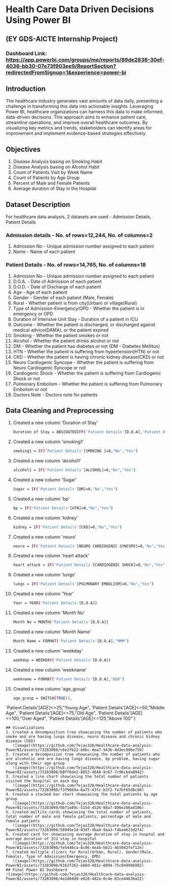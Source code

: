 # Health Care Data Driven Decisions Using Power BI
## (EY GDS-AICTE Internship Project)
### Dashboard Link: https://app.powerbi.com/groups/me/reports/89de2836-30ef-4036-bb30-07e73f903ee9/ReportSection?redirectedFromSignup=1&experience=power-bi
## Introduction
The healthcare industry generates vast amounts of data daily, presenting a challenge in transforming this data into actionable insights. Leveraging Power BI, healthcare organizations can harness this data to make informed, data-driven decisions. This approach aims to enhance patient care, streamline operations, and improve overall healthcare outcomes. By visualizing key metrics and trends, stakeholders can identify areas for improvement and implement evidence-based strategies effectively.
## Objectives
1. Disease Analysis basing on Smoking Habit
2. Disease Analysis basing on Alcohol Habit
3. Count of Patients Visit by Week Name
4. Count of Patients by Age Group
5. Percent of Male and Female Patients
6. Average duration of Stay in the Hospital
## Dataset Description
For healthcare data analysis, 2 datasets are used - Admission Details, Patient Details
### Admission details - No. of rows=12,244, No. of columns=2
1. Admission No - Unique admission number assigned to each patient
2. Name - Name of each patient
### Patient Details - No. of rows=14,765, No. of columns=18
1. Admission No - Unique admission number assigned to each patient
2. D.O.A. - Date of Admission of each patient
3. D.O.D. - Date of Discharge of each patient
4. Age - Age of each patient
5. Gender - Gender of each patient (Male, Female)
6. Rural - Whether patient is from city(Urban) or village(Rural)
7. Type of Admission-Emergency/OPD - Whether the patient is in emergency or OPD
8. Duration of Intensive Unit Stay - Duration of a patient in ICU
9. Outcome - Whether the patient is discharged, or discharged against medical advice(DAMA), or the patient expired
10. Smoking - Whether the patient smokes or not
11. Alcohol - Whether the patient drinks alcohol or not
12. DM - Whether the patient has diabetes or not (DM - Diabetes Mellitus)
13. HTN - Whether the patient is suffering from hypertension(HTN) or not
14. CKD - Whether the patient is having chronic kidney disease(CKD) or not
15. Neuro Cardiogenic Syncope - Whether the patient is suffering from Neuro Cardiogenic Syncope or not
16. Cardiogenic Shock - Whether the patient is suffering from Cardiogenic Shock or not
17. Pulmonary Embolism - Whether the patient is suffering from Pulmonary Embolism or not
18. Doctors Note - Doctors note for patients
## Data Cleaning and Preprocessing
1. Created a new column 'Duration of Stay'
   ```bash
   Duration of Stay = ABS(DATEDIFF('Patient Details'[D.O.A],'Patient Details'[D.O.D],DAY))
   ```
2. Created a new column 'smoking1'
   ```bash
   smoking1 = IF('Patient Details'[SMOKING ]=0,"No","Yes")
   ```
3. Created a new column 'alcohol1'
   ```bash
   alcohol1 = IF('Patient Details'[ALCOHOL]=0,"No","Yes")
   ```
4. Created a new column 'Sugar'
   ```bash
   Sugar = IF('Patient Details'[DM]=0,"No","Yes")
   ```
5. Created a new column 'bp'
   ```bash
   bp = IF('Patient Details'[HTN]=0,"No","Yes")
   ```
6. Created a new column 'kidney'
   ```bash
   kidney = IF('Patient Details'[CKD]=0,"No","Yes")
   ```
7. Created a new column 'neuro'
   ```bash
   neuro = IF('Patient Details'[NEURO CARDIOGENIC SYNCOPE]=0,"No","Yes")
   ```
8. Created a new column 'heart attack'
   ```bash
   heart attack = IF('Patient Details'[CARDIOGENIC SHOCK]=0,"No","Yes")
   ```
9. Created a new column 'lungs'
    ```bash
    lungs = IF('Patient Details'[PULMONARY EMBOLISM]=0,"No","Yes")
    ```
10. Created a new column 'Year'
    ```bash
    Year = YEAR('Patient Details'[D.O.A])
    ```
11. Created a new column 'Month No'
    ```bash
    Month No = MONTH('Patient Details'[D.O.A])
    ```
12. Created a new column 'Month Name'
    ```bash
    Month Name = FORMAT('Patient Details'[D.O.A],"MMM")
    ```
13. Created a new column 'weekday'
    ```bash
    weekday = WEEKDAY('Patient Details'[D.O.A])
    ```
14. Created a new column 'weekname'
    ```bash
    weekname = FORMAT('Patient Details'[D.O.A],"DDD")
    ```
15. Created a new column 'age_group'
    ```bash
    age_group = SWITCH(TRUE(),
'Patient Details'[AGE]<=25,"Young Age",
'Patient Details'[AGE]<=50,"Middle Age",
'Patient Details'[AGE]<=75,"Old Age",
'Patient Details'[AGE]<=100,"Over Aged",
'Patient Details'[AGE]<=125,"Above 100"
)
```
## Visualizations
1. Created a decomposition tree showcasing the number of patients who smoke and are having lungs disease, neuro disease and chronic kidney disease (CKD)
   ![image](https://github.com/Tejas320/Healthcare-data-analysis-PowerBI/assets/73283098/c6e2fb22-e0bc-4ea7-943b-4d3ec096e759)
2. Created a decomposiion tree showcasing the number of patients who are alcoholic and are having lungs disease, bp problem, having sugar along with their age group
   ![image](https://github.com/Tejas320/Healthcare-data-analysis-PowerBI/assets/73283098/b0ff6de2-8852-4648-9c67-7c96cbda8942)
3. Created a line chart showcasing the total number of patients visited the hospital on each day
   ![image](https://github.com/Tejas320/Healthcare-data-analysis-PowerBI/assets/73283098/f3f9669a-6a75-43fc-b3f2-fe7bf65d8c80)
4. Created a stacked bar chart showcasing the total patients by age group
   ![image](https://github.com/Tejas320/Healthcare-data-analysis-PowerBI/assets/73283098/0bf1e89c-515d-4526-88a7-806e286a4106)
5. Created multile cards showcasing the total number of patients, total number of male and female patients, percentage of male and female patients
   ![image](https://github.com/Tejas320/Healthcare-data-analysis-PowerBI/assets/73283098/50945e1d-03df-4ba4-9aa3-f4ba4623d2f4)
6. Created card for showcasing average duration of stay in hosptal and average duration of ICU stay in hospital
   ![image](https://github.com/Tejas320/Healthcare-data-analysis-PowerBI/assets/73283098/fe5446ca-8c06-4eab-bb21-4b5042fef12e)
7. Created multiple slicers for Rural(Urban, Rural), Gender(Male, Female), Type of Admission(Emergency, OPD)
   ![image](https://github.com/Tejas320/Healthcare-data-analysis-PowerBI/assets/73283098/0162f262-e60d-401c-8094-75c849996902)
## Final Power BI Dashboard
![image](https://github.com/Tejas320/Healthcare-data-analysis-PowerBI/assets/73283098/4e2d64d0-e028-482a-8c4e-83ce44636a22)






